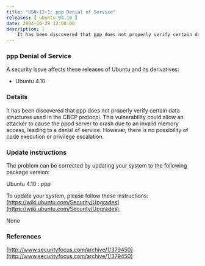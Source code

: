 ```yaml
---
title: "USN-12-1: ppp Denial of Service"
releases: [ ubuntu-04.10 ]
date: 2004-10-29 12:00:00
description: |
    It has been discovered that ppp does not properly verify certain data structures used in the CBCP protocol. This vulnerability could allow an attacker to cause the pppd server to crash due to an invalid memory access, leading to a denial of service. However, there is no possibility of code execution or privilege escalation.
--- 
```

 
### ppp Denial of Service

A security issue affects these releases of Ubuntu and its derivatives:

* Ubuntu 4.10

### Details

It has been discovered that ppp does not properly verify certain data structures used in the CBCP protocol. This vulnerability could allow an attacker to cause the pppd server to crash due to an invalid memory access, leading to a denial of service. However, there is no possibility of code execution or privilege escalation.

### Update instructions

The problem can be corrected by updating your system to the following package version:

Ubuntu 4.10
 : ppp 

To update your system, please follow these instructions: [https://wiki.ubuntu.com/Security/Upgrades](https://wiki.ubuntu.com/Security/Upgrades).

None

### References

 [http://www.securityfocus.com/archive/1/379450](http://www.securityfocus.com/archive/1/379450)
 
